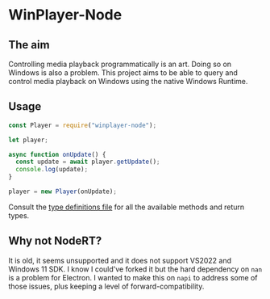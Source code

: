 # WinPlayer-Node

## The aim

Controlling media playback programmatically is an art. Doing so on Windows is also a problem. This project aims to be able to query and control media playback on Windows using the native Windows Runtime.

## Usage

```js
const Player = require("winplayer-node");

let player;

async function onUpdate() {
  const update = await player.getUpdate();
  console.log(update);
}

player = new Player(onUpdate);
```

Consult the [type definitions file](index.d.ts) for all the available methods and return types.

## Why not NodeRT?

It is old, it seems unsupported and it does not support VS2022 and Windows 11 SDK. I know I could've forked it but the hard dependency on `nan` is a problem for Electron. I wanted to make this on `napi` to address some of those issues, plus keeping a level of forward-compatibility.
